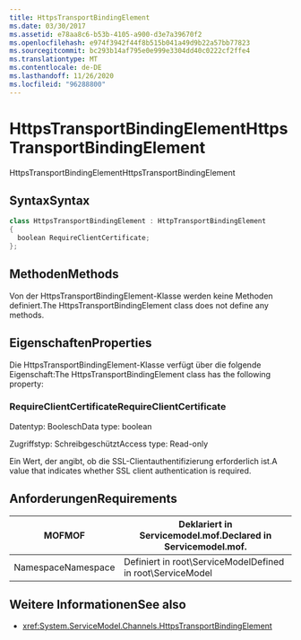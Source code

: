 ```yaml
---
title: HttpsTransportBindingElement
ms.date: 03/30/2017
ms.assetid: e78aa8c6-b53b-4105-a900-d3e7a39670f2
ms.openlocfilehash: e974f3942f44f8b515b041a49d9b22a57bb77823
ms.sourcegitcommit: bc293b14af795e0e999e3304dd40c0222cf2ffe4
ms.translationtype: MT
ms.contentlocale: de-DE
ms.lasthandoff: 11/26/2020
ms.locfileid: "96288800"
---
```

# <a name="httpstransportbindingelement"></a><span data-ttu-id="eae8a-102">HttpsTransportBindingElement</span><span class="sxs-lookup"><span data-stu-id="eae8a-102">HttpsTransportBindingElement</span></span>

<span data-ttu-id="eae8a-103">HttpsTransportBindingElement</span><span class="sxs-lookup"><span data-stu-id="eae8a-103">HttpsTransportBindingElement</span></span>  
  
## <a name="syntax"></a><span data-ttu-id="eae8a-104">Syntax</span><span class="sxs-lookup"><span data-stu-id="eae8a-104">Syntax</span></span>  
  
```csharp  
class HttpsTransportBindingElement : HttpTransportBindingElement  
{  
  boolean RequireClientCertificate;  
};  
```  
  
## <a name="methods"></a><span data-ttu-id="eae8a-105">Methoden</span><span class="sxs-lookup"><span data-stu-id="eae8a-105">Methods</span></span>  

 <span data-ttu-id="eae8a-106">Von der HttpsTransportBindingElement-Klasse werden keine Methoden definiert.</span><span class="sxs-lookup"><span data-stu-id="eae8a-106">The HttpsTransportBindingElement class does not define any methods.</span></span>  
  
## <a name="properties"></a><span data-ttu-id="eae8a-107">Eigenschaften</span><span class="sxs-lookup"><span data-stu-id="eae8a-107">Properties</span></span>  

 <span data-ttu-id="eae8a-108">Die HttpsTransportBindingElement-Klasse verfügt über die folgende Eigenschaft:</span><span class="sxs-lookup"><span data-stu-id="eae8a-108">The HttpsTransportBindingElement class has the following property:</span></span>  
  
### <a name="requireclientcertificate"></a><span data-ttu-id="eae8a-109">RequireClientCertificate</span><span class="sxs-lookup"><span data-stu-id="eae8a-109">RequireClientCertificate</span></span>  

 <span data-ttu-id="eae8a-110">Datentyp: Boolesch</span><span class="sxs-lookup"><span data-stu-id="eae8a-110">Data type: boolean</span></span>  
  
 <span data-ttu-id="eae8a-111">Zugriffstyp: Schreibgeschützt</span><span class="sxs-lookup"><span data-stu-id="eae8a-111">Access type: Read-only</span></span>  
  
 <span data-ttu-id="eae8a-112">Ein Wert, der angibt, ob die SSL-Clientauthentifizierung erforderlich ist.</span><span class="sxs-lookup"><span data-stu-id="eae8a-112">A value that indicates whether SSL client authentication is required.</span></span>  
  
## <a name="requirements"></a><span data-ttu-id="eae8a-113">Anforderungen</span><span class="sxs-lookup"><span data-stu-id="eae8a-113">Requirements</span></span>  
  
|<span data-ttu-id="eae8a-114">MOF</span><span class="sxs-lookup"><span data-stu-id="eae8a-114">MOF</span></span>|<span data-ttu-id="eae8a-115">Deklariert in Servicemodel.mof.</span><span class="sxs-lookup"><span data-stu-id="eae8a-115">Declared in Servicemodel.mof.</span></span>|  
|---------|-----------------------------------|  
|<span data-ttu-id="eae8a-116">Namespace</span><span class="sxs-lookup"><span data-stu-id="eae8a-116">Namespace</span></span>|<span data-ttu-id="eae8a-117">Definiert in root\ServiceModel</span><span class="sxs-lookup"><span data-stu-id="eae8a-117">Defined in root\ServiceModel</span></span>|  
  
## <a name="see-also"></a><span data-ttu-id="eae8a-118">Weitere Informationen</span><span class="sxs-lookup"><span data-stu-id="eae8a-118">See also</span></span>

- <xref:System.ServiceModel.Channels.HttpsTransportBindingElement>
